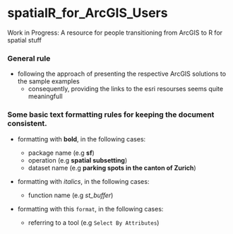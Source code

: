 # spatialR_for_ArcGIS_Users
Work in Progress: A resource for people transitioning from ArcGIS to R for spatial stuff


### General rule

- following the approach of presenting the respective ArcGIS solutions to the sample examples
    - consequently, providing the links to the esri resourses seems quite meaningfull


### Some basic text formatting rules for keeping the document consistent.

- formatting with __bold__, in the following cases:
    - package name (e.g __sf__)
    - operation (e.g __spatial subsetting__)
    - dataset name (e.g __parking spots in the canton of Zurich__)
    
- formatting with _italics_, in the following cases:
    - function name (e.g _st_buffer_)
    
- formatting with this `format`, in the following cases:
    - referring to a tool (e.g `Select By Attributes`) 
